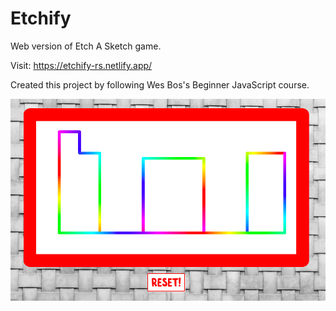 # Etchify

Web version of Etch A Sketch game.

Visit: https://etchify-rs.netlify.app/

Created this project by following Wes Bos's Beginner JavaScript course.

![Etchify Screenshot](/etchify_screenshot.png)

